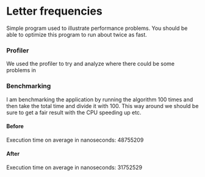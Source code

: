 # Letter frequencies
Simple program used to illustrate performance problems. You should be able to optimize this program to run about twice as fast.

### Profiler
We used the profiler to try and analyze where there could be some problems in 

### Benchmarking
I am benchmarking the application by running the algorithm 100 times and then take the total time and divide it with 100.
This way around we should be sure to get a fair result with the CPU speeding up etc.
#### Before
Execution time on average in nanoseconds: 48755209
#### After
Execution time on average in nanoseconds: 31752529